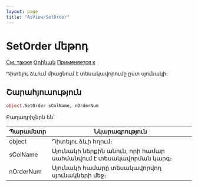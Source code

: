 ```yaml
---
layout: page
title: "AsView/SetOrder"
---
```



# SetOrder մեթոդ

[См. также](../Asview.md) [Օրինակ](../../Examples/E_AsView.html) [Применяется к](../Asview.md)

Դիտելու ձևում միացնում է տեսակավորումը ըստ սյունակի։

## Շարահյուսություն

``` vb
object.SetOrder sColName, nOrderNum
```

Բաղադրիչնրն են՝


| Պարամետր | Նկարագրություն |
|--|--|
| object | Դիտելու ձևի հղում։ |
| sColName | Սյունակի ներքին անուն, որի համար սահմանվում է տեսակավորման կարգ։ |
| nOrderNum| Սյունակի համարը տեսակավորվող սյունակների մեջ։ |
